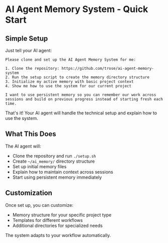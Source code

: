 # AI Agent Memory System - Quick Start

## Simple Setup

Just tell your AI agent:

```
Please clone and set up the AI Agent Memory System for me:

1. Clone the repository: https://github.com/trose/ai-agent-memory-system
2. Run the setup script to create the memory directory structure
3. Initialize my active memory with basic project context
4. Show me how to use the system for our current project

I want to use persistent memory so you can remember our work across sessions and build on previous progress instead of starting fresh each time.
```

That's it! Your AI agent will handle the technical setup and explain how to use the system.

## What This Does

The AI agent will:
- Clone the repository and run `./setup.sh`
- Create `~/ai_memory/` directory structure
- Set up initial memory files
- Explain how to maintain context across sessions
- Start using persistent memory immediately

## Customization

Once set up, you can customize:
- Memory structure for your specific project type
- Templates for different workflows
- Additional directories for specialized needs

The system adapts to your workflow automatically.

